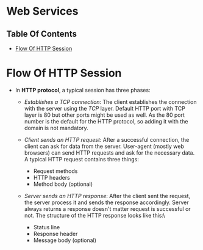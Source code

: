 # Web Services

## Table Of Contents
- [Flow Of HTTP Session](#Flow-Of-HTTP-Session)


# Flow Of HTTP Session
* In __HTTP protocol__, a typical session has three phases:
    - _Establishes a TCP connection_: The client establishes the connection with the server using the _TCP_ layer. Default HTTP port with TCP layer is 80 but other ports might be used as well. As the 80 port number is the default for the HTTP protocol, so adding it with the domain is not mandatory.

    - _Client sends an HTTP request_: After a successful connection, the client can ask for data from the server. User-agent (mostly web browsers) can send HTTP requests and ask for the necessary data. A typical HTTP request contains three things:
        - Request methods
        - HTTP headers
        - Method body (optional)

    - _Server sends an HTTP response_: After the client sent the request, the server process it and sends the response accordingly. Server always returns a response doesn't matter request is successful or not. The structure of the HTTP response looks like this:\
        - Status line
        - Response header
        - Message body (optional)
